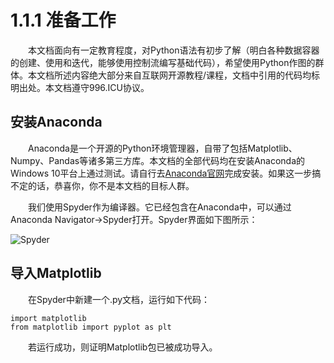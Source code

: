 # 1.1.1 准备工作
&emsp;&emsp;本文档面向有一定教育程度，对Python语法有初步了解（明白各种数据容器的创建、使用和迭代，能够使用控制流编写基础代码），希望使用Python作图的群体。本文档所述内容绝大部分来自互联网开源教程/课程，文档中引用的代码均标明出处。本文档遵守996.ICU协议。

## 安装Anaconda
&emsp;&emsp;Anaconda是一个开源的Python环境管理器，自带了包括Matplotlib、Numpy、Pandas等诸多第三方库。本文档的全部代码均在安装Anaconda的Windows 10平台上通过测试。请自行去[Anaconda官网](https://www.anaconda.com/)完成安装。如果这一步搞不定的话，恭喜你，你不是本文档的目标人群。

&emsp;&emsp;我们使用Spyder作为编译器。它已经包含在Anaconda中，可以通过Anaconda Navigator->Spyder打开。Spyder界面如下图所示：

![Spyder](https://www.spyder-ide.org/static/images/spyder_website_banner.png)

## 导入Matplotlib
&emsp;&emsp;在Spyder中新建一个.py文档，运行如下代码：

```
import matplotlib
from matplotlib import pyplot as plt
```

&emsp;&emsp;若运行成功，则证明Matplotlib包已被成功导入。
